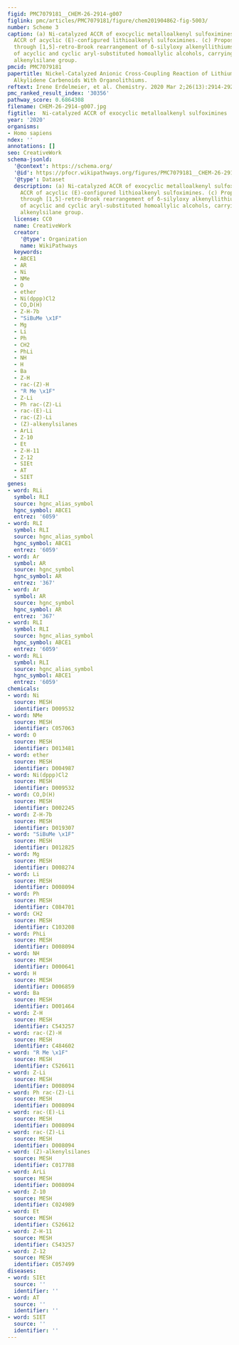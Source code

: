 ```yaml
---
figid: PMC7079181__CHEM-26-2914-g007
figlink: pmc/articles/PMC7079181/figure/chem201904862-fig-5003/
number: Scheme 3
caption: (a) Ni‐catalyzed ACCR of exocyclic metalloalkenyl sulfoximines. (b) Ni‐catalyzed
  ACCR of acyclic (E)‐configured lithioalkenyl sulfoximines. (c) Proposed pathway
  through [1,5]‐retro‐Brook rearrangement of δ‐silyloxy alkenyllithiums. (d) Synthesis
  of acyclic and cyclic aryl‐substituted homoallylic alcohols, carrying a (Z)‐configured
  alkenylsilane group.
pmcid: PMC7079181
papertitle: Nickel‐Catalyzed Anionic Cross‐Coupling Reaction of Lithium Sulfonimidoyl
  Alkylidene Carbenoids With Organolithiums.
reftext: Irene Erdelmeier, et al. Chemistry. 2020 Mar 2;26(13):2914-2926.
pmc_ranked_result_index: '30356'
pathway_score: 0.6864308
filename: CHEM-26-2914-g007.jpg
figtitle:  Ni‐catalyzed ACCR of exocyclic metalloalkenyl sulfoximines
year: '2020'
organisms:
- Homo sapiens
ndex: ''
annotations: []
seo: CreativeWork
schema-jsonld:
  '@context': https://schema.org/
  '@id': https://pfocr.wikipathways.org/figures/PMC7079181__CHEM-26-2914-g007.html
  '@type': Dataset
  description: (a) Ni‐catalyzed ACCR of exocyclic metalloalkenyl sulfoximines. (b) Ni‐catalyzed
    ACCR of acyclic (E)‐configured lithioalkenyl sulfoximines. (c) Proposed pathway
    through [1,5]‐retro‐Brook rearrangement of δ‐silyloxy alkenyllithiums. (d) Synthesis
    of acyclic and cyclic aryl‐substituted homoallylic alcohols, carrying a (Z)‐configured
    alkenylsilane group.
  license: CC0
  name: CreativeWork
  creator:
    '@type': Organization
    name: WikiPathways
  keywords:
  - ABCE1
  - AR
  - Ni
  - NMe
  - O
  - ether
  - Ni(dppp)Cl2
  - CO,D(H)
  - Z-H-7b
  - "SiBuMe \x1F"
  - Mg
  - Li
  - Ph
  - CH2
  - PhLi
  - NH
  - H
  - Ba
  - Z-H
  - rac-(Z)-H
  - "R Me \x1F"
  - Z-Li
  - Ph rac-(Z)-Li
  - rac-(E)-Li
  - rac-(Z)-Li
  - (Z)-alkenylsilanes
  - ArLi
  - Z-10
  - Et
  - Z-H-11
  - Z-12
  - SIEt
  - AT
  - SIET
genes:
- word: RLi
  symbol: RLI
  source: hgnc_alias_symbol
  hgnc_symbol: ABCE1
  entrez: '6059'
- word: RLI
  symbol: RLI
  source: hgnc_alias_symbol
  hgnc_symbol: ABCE1
  entrez: '6059'
- word: Ar
  symbol: AR
  source: hgnc_symbol
  hgnc_symbol: AR
  entrez: '367'
- word: Ar
  symbol: AR
  source: hgnc_symbol
  hgnc_symbol: AR
  entrez: '367'
- word: RLI
  symbol: RLI
  source: hgnc_alias_symbol
  hgnc_symbol: ABCE1
  entrez: '6059'
- word: RLi
  symbol: RLI
  source: hgnc_alias_symbol
  hgnc_symbol: ABCE1
  entrez: '6059'
chemicals:
- word: Ni
  source: MESH
  identifier: D009532
- word: NMe
  source: MESH
  identifier: C057063
- word: O
  source: MESH
  identifier: D013481
- word: ether
  source: MESH
  identifier: D004987
- word: Ni(dppp)Cl2
  source: MESH
  identifier: D009532
- word: CO,D(H)
  source: MESH
  identifier: D002245
- word: Z-H-7b
  source: MESH
  identifier: D019307
- word: "SiBuMe \x1F"
  source: MESH
  identifier: D012825
- word: Mg
  source: MESH
  identifier: D008274
- word: Li
  source: MESH
  identifier: D008094
- word: Ph
  source: MESH
  identifier: C084701
- word: CH2
  source: MESH
  identifier: C103208
- word: PhLi
  source: MESH
  identifier: D008094
- word: NH
  source: MESH
  identifier: D000641
- word: H
  source: MESH
  identifier: D006859
- word: Ba
  source: MESH
  identifier: D001464
- word: Z-H
  source: MESH
  identifier: C543257
- word: rac-(Z)-H
  source: MESH
  identifier: C484602
- word: "R Me \x1F"
  source: MESH
  identifier: C526611
- word: Z-Li
  source: MESH
  identifier: D008094
- word: Ph rac-(Z)-Li
  source: MESH
  identifier: D008094
- word: rac-(E)-Li
  source: MESH
  identifier: D008094
- word: rac-(Z)-Li
  source: MESH
  identifier: D008094
- word: (Z)-alkenylsilanes
  source: MESH
  identifier: C017788
- word: ArLi
  source: MESH
  identifier: D008094
- word: Z-10
  source: MESH
  identifier: C024989
- word: Et
  source: MESH
  identifier: C526612
- word: Z-H-11
  source: MESH
  identifier: C543257
- word: Z-12
  source: MESH
  identifier: C057499
diseases:
- word: SIEt
  source: ''
  identifier: ''
- word: AT
  source: ''
  identifier: ''
- word: SIET
  source: ''
  identifier: ''
---
```

